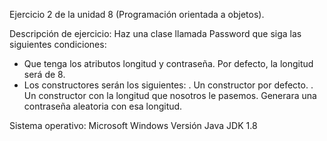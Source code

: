 Ejercicio 2 de la unidad 8 (Programación orientada a objetos).

Descripción de ejercicio:
Haz una clase llamada Password que siga las siguientes condiciones:
  - Que tenga los atributos longitud y contraseña. Por defecto, la longitud será de 8.
  - Los constructores serán los siguientes:
    . Un constructor por defecto.
    . Un constructor con la longitud que nosotros le pasemos. Generara una contraseña aleatoria con esa longitud.


Sistema operativo: Microsoft Windows
Versión Java JDK 1.8
